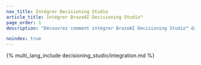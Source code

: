 ```yaml
---
nav_title: Intégrer Decisioning Studio
article_title: Intégrer BrazeAI Decisioning Studio™
page_order: 1
description: "Découvrez comment intégrer BrazeAI Decisioning Studio™ dans Braze et travaillez en partenariat avec l'équipe des services experts en intelligence artificielle pour créer des agents qui appliquent l'IA à la prise de décisions individualisées afin d'améliorer vos indicateurs clés."

noindex: true
---
```


{% multi_lang_include decisioning_studio/integration.md %}
